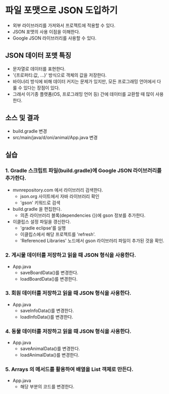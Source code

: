 #  파일 포맷으로 JSON 도입하기 

- 외부 라이브러리를 가져와서 프로젝트에 적용할 수 있다.
- JSON 포맷의 사용 이점을 이해한다.
- Google JSON 라이브러리를 사용할 수 있다.

## JSON 데이터 포맷 특징

- 문자열로 데이터를 표현한다.
- '{프로퍼티:값, ...}' 방식으로 객체의 값을 저장한다.
- 바이너리 방식에 비해 데이터 커지는 문제가 있지만,
  모든 프로그래밍 언어에서 다룰 수 있다는 장점이 있다.
- 그래서 이기종 플랫폼(OS, 프로그래밍 언어 등) 간에 데이터를 교환할 때 많이 사용한다. 

## 소스 및 결과

- build.gradle 변경
- src/main/java/d/oni/animal/App.java 변경
  
## 실습  

###  1. Gradle 스크립트 파일(build.gradle)에 Google JSON 라이브러리를 추가한다.

- mvnrepository.com 에서 라이브러리 검색한다.
  - json.org 사이트에서 자바 라이브러리 확인
  - 'gson' 키워드로 검색
- build.gradle 을 편집한다.
  - 의존 라이브러리 블록(dependencies {})에 gson 정보를 추가한다.
- 이클립스 설정 파일을 갱신한다.
  - 'gradle eclipse'를 실행
  - 이클립스에서 해당 프로젝트를 'refresh'.
  - 'Referenced Libraries' 노드에서 gson 라이브러리 파일이 추가된 것을 확인.
  
### 2. 게시물 데이터를 저장하고 읽을 때 JSON 형식을 사용한다.

- App.java 
  - saveBoardData()를 변경한다.
  - loadBoardData()를 변경한다.

### 3. 회원 데이터를 저장하고 읽을 때 JSON 형식을 사용한다.

- App.java 
  - saveInfoData()를 변경한다.
  - loadInfoData()를 변경한다.
  
### 4. 동물 데이터를 저장하고 읽을 때 JSON 형식을 사용한다.

- App.java 
  - saveAnimalData()를 변경한다.
  - loadAnimalData()를 변경한다.

### 5. Arrays 의 메서드를 활용하여 배열을 List 객체로 만든다.

- App.java
  - 해당 부분의 코드를 변경한다.

